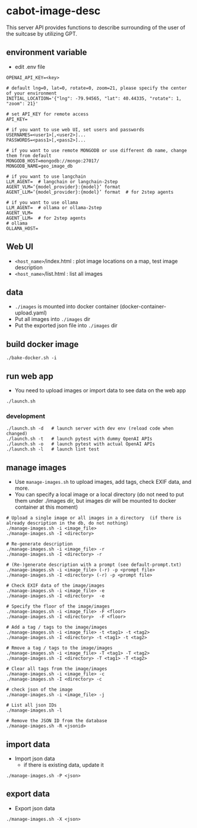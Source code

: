 # cabot-image-desc

This server API provides functions to describe surrounding of the user of the suitcase by utilizing GPT.

## environment variable

- edit .env file

```
OPENAI_API_KEY=<key>

# default lng=0, lat=0, rotate=0, zoom=21, please specify the center of your environment
INITIAL_LOCATION='{"lng": -79.94565, "lat": 40.44335, "rotate": 1, "zoom": 21}'

# set API_KEY for remote access
API_KEY=

# if you want to use web UI, set users and passwords
USERNAMES=<user1>[,<user2>]...
PASSWORDS=<pass1>[,<pass2>]...

# if you want to use remote MONGODB or use different db name, change them from default
MONGODB_HOST=mongodb://mongo:27017/
MONGODB_NAME=geo_image_db

# if you want to use langchain
LLM_AGENT=  # langchain or langchain-2step
AGENT_VLM=‘{model_provider}:{model}’ format
AGENT_LLM=‘{model_provider}:{model}’ format  # for 2step agents

# if you want to use ollama
LLM_AGENT=  # ollama or ollama-2step
AGENT_VLM=
AGENT_LLM=  # for 2step agents
# ollama
OLLAMA_HOST=
```

## Web UI

- `<host_name>`/index.html : plot image locations on a map, test image description
- `<host_name>`/list.html : list all images

## data

- `./images` is mounted into docker container (docker-container-upload.yaml)
- Put all images into `./images` dir
- Put the exported json file into `./images` dir

## build docker image

```
./bake-docker.sh -i
```

## run web app

- You need to upload images or import data to see data on the web app

```
./launch.sh
```

### development

```
./launch.sh -d   # launch server with dev env (reload code when changed)
./launch.sh -t   # launch pytest with dummy OpenAI APIs
./launch.sh -o   # launch pytest with actual OpenAI APIs
./launch.sh -l   # launch lint test
```

## manage images

- Use `manage-images.sh` to upload images, add tags, check EXIF data, and more.
- You can specify a local image or a local directory  (do not need to put them under ./images dir, but images dir will be mounted to docker container at this moment)

```
# Upload a single image or all images in a directory  (if there is already description in the db, do not nothing)
./manage-images.sh -i <image_file>
./manage-images.sh -I <directory>  

# Re-generate description
./manage-images.sh -i <image_file> -r
./manage-images.sh -I <directory> -r

# (Re-)generate description with a prompt (see default-prompt.txt)
./manage-images.sh -i <image_file> (-r) -p <prompt file>
./manage-images.sh -I <directory> (-r) -p <prompt file>

# Check EXIF data of the image/images
./manage-images.sh -i <image_file> -e
./manage-images.sh -I <directory>  -e

# Specify the floor of the image/images
./manage-images.sh -i <image_file> -F <floor> 
./manage-images.sh -I <directory>  -F <floor> 

# Add a tag / tags to the image/images
./manage-images.sh -i <image_file> -t <tag1> -t <tag2> 
./manage-images.sh -I <directory> -t <tag1> -t <tag2> 

# Rmove a tag / tags to the image/images
./manage-images.sh -i <image_file> -T <tag1> -T <tag2> 
./manage-images.sh -I <directory> -T <tag1> -T <tag2> 

# Clear all tags from the image/images
./manage-images.sh -i <image_file> -c
./manage-images.sh -I <directory> -c

# check json of the image
./manage-images.sh -i <image_file> -j

# List all json IDs
./manage-images.sh -l

# Remove the JSON ID from the database
./manage-images.sh -R <jsonid>
```

## import data

- Import json data
  - if there is existing data, update it

```
./manage-images.sh -P <json>
```

## export data

- Export json data

```
./manage-images.sh -X <json>
```
